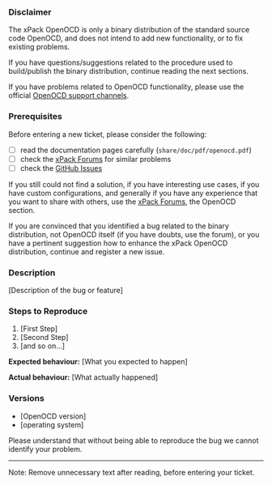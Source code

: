### Disclaimer

The xPack OpenOCD is only a binary distribution of the standard source code
OpenOCD, and does not intend to add new functionality, or to fix existing
problems.

If you have questions/suggestions related to the procedure used to
build/publish the binary distribution, continue reading the next sections.

If you have problems related to OpenOCD functionality, please use the
official [OpenOCD support channels](https://openocd.org/discussion/).

### Prerequisites

Before entering a new ticket, please consider the following:

- [ ] read the documentation pages carefully (`share/doc/pdf/openocd.pdf`)
- [ ] check the [xPack Forums](https://www.tapatalk.com/groups/xpack/) for similar problems
- [ ] check the [GitHub Issues](https://github.com/xpack-dev-tools/openocd-xpack/issues/)

If you still could not find a solution, if you have interesting use
cases, if you have custom configurations, and generally if you have
any experience that you want to share with others, use the
[xPack Forums](https://www.tapatalk.com/groups/xpack/), the OpenOCD section.

If you are convinced that you identified a bug related to the binary
distribution, not OpenOCD itself (if you have doubts, use the forum),
or you have a pertinent suggestion how to enhance the xPack OpenOCD
distribution, continue and register a new issue.

### Description

[Description of the bug or feature]

### Steps to Reproduce

1. [First Step]
2. [Second Step]
3. [and so on...]

**Expected behaviour:** [What you expected to happen]

**Actual behaviour:** [What actually happened]

### Versions

- [OpenOCD version]
- [operating system]

Please understand that without being able to reproduce the bug we cannot
identify your problem.

---

Note: Remove unnecessary text after reading, before entering your ticket.
